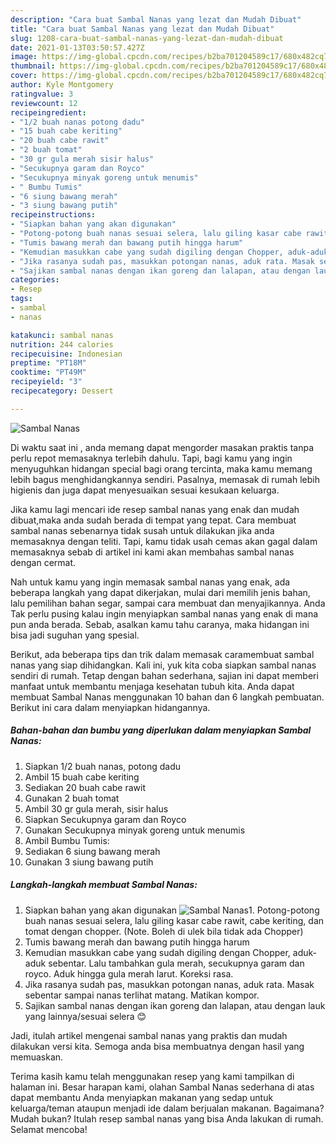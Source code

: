 ```yaml
---
description: "Cara buat Sambal Nanas yang lezat dan Mudah Dibuat"
title: "Cara buat Sambal Nanas yang lezat dan Mudah Dibuat"
slug: 1208-cara-buat-sambal-nanas-yang-lezat-dan-mudah-dibuat
date: 2021-01-13T03:50:57.427Z
image: https://img-global.cpcdn.com/recipes/b2ba701204589c17/680x482cq70/sambal-nanas-foto-resep-utama.jpg
thumbnail: https://img-global.cpcdn.com/recipes/b2ba701204589c17/680x482cq70/sambal-nanas-foto-resep-utama.jpg
cover: https://img-global.cpcdn.com/recipes/b2ba701204589c17/680x482cq70/sambal-nanas-foto-resep-utama.jpg
author: Kyle Montgomery
ratingvalue: 3
reviewcount: 12
recipeingredient:
- "1/2 buah nanas potong dadu"
- "15 buah cabe keriting"
- "20 buah cabe rawit"
- "2 buah tomat"
- "30 gr gula merah sisir halus"
- "Secukupnya garam dan Royco"
- "Secukupnya minyak goreng untuk menumis"
- " Bumbu Tumis"
- "6 siung bawang merah"
- "3 siung bawang putih"
recipeinstructions:
- "Siapkan bahan yang akan digunakan"
- "Potong-potong buah nanas sesuai selera, lalu giling kasar cabe rawit, cabe keriting, dan tomat dengan chopper. (Note. Boleh di ulek bila tidak ada Chopper)"
- "Tumis bawang merah dan bawang putih hingga harum"
- "Kemudian masukkan cabe yang sudah digiling dengan Chopper, aduk-aduk sebentar. Lalu tambahkan gula merah, secukupnya garam dan royco. Aduk hingga gula merah larut. Koreksi rasa."
- "Jika rasanya sudah pas, masukkan potongan nanas, aduk rata. Masak sebentar sampai nanas terlihat matang. Matikan kompor."
- "Sajikan sambal nanas dengan ikan goreng dan lalapan, atau dengan lauk yang lainnya/sesuai selera 😊"
categories:
- Resep
tags:
- sambal
- nanas

katakunci: sambal nanas 
nutrition: 244 calories
recipecuisine: Indonesian
preptime: "PT18M"
cooktime: "PT49M"
recipeyield: "3"
recipecategory: Dessert

---
```



![Sambal Nanas](https://img-global.cpcdn.com/recipes/b2ba701204589c17/680x482cq70/sambal-nanas-foto-resep-utama.jpg)

Di waktu  saat ini , anda memang dapat mengorder masakan praktis tanpa perlu repot memasaknya terlebih dahulu. Tapi, bagi kamu yang ingin menyuguhkan hidangan special bagi orang tercinta, maka kamu memang lebih bagus menghidangkannya sendiri. Pasalnya, memasak di rumah lebih higienis dan juga dapat menyesuaikan sesuai kesukaan keluarga.

Jika kamu lagi mencari ide resep sambal nanas yang enak dan mudah dibuat,maka anda sudah berada di tempat yang tepat. Cara membuat sambal nanas  sebenarnya tidak susah untuk dilakukan jika anda memasaknya dengan teliti. Tapi, kamu tidak usah cemas akan gagal dalam memasaknya 
sebab di artikel ini kami akan membahas sambal nanas dengan cermat.  



Nah untuk kamu yang ingin memasak sambal nanas yang enak, ada beberapa langkah yang dapat dikerjakan, mulai dari memilih jenis bahan, lalu pemilihan bahan segar, sampai cara membuat dan menyajikannya. Anda Tak perlu pusing kalau ingin menyiapkan sambal nanas yang enak di mana pun anda berada. Sebab, asalkan kamu  tahu caranya, maka hidangan ini bisa jadi suguhan yang spesial.

Berikut, ada beberapa tips dan trik dalam memasak caramembuat sambal nanas yang siap dihidangkan. Kali ini, yuk kita coba siapkan sambal nanas sendiri di rumah. Tetap dengan bahan sederhana, sajian ini dapat memberi manfaat untuk membantu menjaga kesehatan tubuh kita. Anda dapat membuat Sambal Nanas menggunakan 10 bahan dan 6 langkah pembuatan. Berikut ini cara dalam menyiapkan hidangannya.

<!--inarticleads1-->

##### Bahan-bahan dan bumbu yang diperlukan dalam menyiapkan Sambal Nanas:

1. Siapkan 1/2 buah nanas, potong dadu
1. Ambil 15 buah cabe keriting
1. Sediakan 20 buah cabe rawit
1. Gunakan 2 buah tomat
1. Ambil 30 gr gula merah, sisir halus
1. Siapkan Secukupnya garam dan Royco
1. Gunakan Secukupnya minyak goreng untuk menumis
1. Ambil  Bumbu Tumis:
1. Sediakan 6 siung bawang merah
1. Gunakan 3 siung bawang putih




<!--inarticleads2-->

##### Langkah-langkah membuat Sambal Nanas:

1. Siapkan bahan yang akan digunakan
<img src="https://img-global.cpcdn.com/steps/02b12466369a1947/160x128cq70/sambal-nanas-langkah-memasak-1-foto.jpg" alt="Sambal Nanas">1. Potong-potong buah nanas sesuai selera, lalu giling kasar cabe rawit, cabe keriting, dan tomat dengan chopper. (Note. Boleh di ulek bila tidak ada Chopper)
1. Tumis bawang merah dan bawang putih hingga harum
1. Kemudian masukkan cabe yang sudah digiling dengan Chopper, aduk-aduk sebentar. Lalu tambahkan gula merah, secukupnya garam dan royco. Aduk hingga gula merah larut. Koreksi rasa.
1. Jika rasanya sudah pas, masukkan potongan nanas, aduk rata. Masak sebentar sampai nanas terlihat matang. Matikan kompor.
1. Sajikan sambal nanas dengan ikan goreng dan lalapan, atau dengan lauk yang lainnya/sesuai selera 😊




Jadi, itulah artikel mengenai  sambal nanas  yang praktis dan mudah dilakukan versi kita. Semoga anda bisa membuatnya dengan hasil yang memuaskan. 

Terima kasih kamu telah menggunakan resep yang kami tampilkan di halaman ini. Besar harapan kami, olahan  Sambal Nanas sederhana di atas dapat membantu Anda menyiapkan makanan yang sedap untuk keluarga/teman ataupun menjadi ide dalam berjualan makanan. Bagaimana? Mudah bukan? Itulah resep sambal nanas yang bisa Anda lakukan di rumah. Selamat mencoba!

